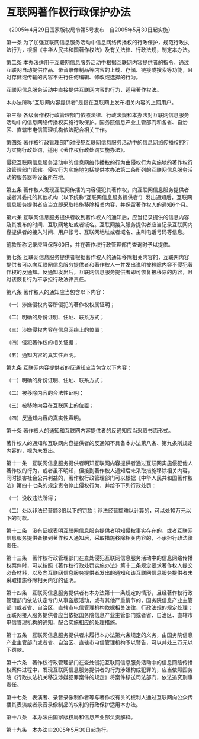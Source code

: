 # 互联网著作权行政保护办法

（2005年4月29日国家版权局令第5号发布　自2005年5月30日起实施）



第一条  为了加强互联网信息服务活动中信息网络传播权的行政保护，规范行政执法行为，根据《中华人民共和国著作权法》及有关法律、行政法规，制定本办法。

第二条  本办法适用于互联网信息服务活动中根据互联网内容提供者的指令，通过互联网自动提供作品、录音录像制品等内容的上载、存储、链接或搜索等功能，且对存储或传输的内容不进行任何编辑、修改或选择的行为。

互联网信息服务活动中直接提供互联网内容的行为，适用著作权法。

本办法所称“互联网内容提供者”是指在互联网上发布相关内容的上网用户。

第三条  各级著作权行政管理部门依照法律、行政法规和本办法对互联网信息服务活动中的信息网络传播权实施行政保护。国务院信息产业主管部门和各省、自治区、直辖市电信管理机构依法配合相关工作。

第四条  著作权行政管理部门对侵犯互联网信息服务活动中的信息网络传播权的行为实施行政处罚，适用《著作权行政处罚实施办法》。

侵犯互联网信息服务活动中的信息网络传播权的行为由侵权行为实施地的著作权行政管理部门管辖。侵权行为实施地包括提供本办法第二条所列的互联网信息服务活动的服务器等设备所在地。

第五条  著作权人发现互联网传播的内容侵犯其著作权，向互联网信息服务提供者或者其委托的其他机构（以下统称“互联网信息服务提供者”）发出通知后，互联网信息服务提供者应当立即采取措施移除相关内容，并保留著作权人的通知6个月。

第六条  互联网信息服务提供者收到著作权人的通知后，应当记录提供的信息内容及其发布的时间、互联网地址或者域名。互联网接入服务提供者应当记录互联网内容提供者的接入时间、用户帐号、互联网地址或者域名、主叫电话号码等信息。

前款所称记录应当保存60日，并在著作权行政管理部门查询时予以提供。

第七条  互联网信息服务提供者根据著作权人的通知移除相关内容的，互联网内容提供者可以向互联网信息服务提供者和著作权人一并发出说明被移除内容不侵犯著作权的反通知。反通知发出后，互联网信息服务提供者即可恢复被移除的内容，且对该恢复行为不承担行政法律责任。

第八条  著作权人的通知应当包含以下内容：

（一）涉嫌侵权内容所侵犯的著作权权属证明；

（二）明确的身份证明、住址、联系方式；

（三）涉嫌侵权内容在信息网络上的位置；

（四）侵犯著作权的相关证据；

（五）通知内容的真实性声明。

第九条  互联网内容提供者的反通知应当包含以下内容：

（一）明确的身份证明、住址、联系方式；

（二）被移除内容的合法性证明；

（三）被移除内容在互联网上的位置；

（四）反通知内容的真实性声明。

第十条  著作权人的通知和互联网内容提供者的反通知应当采取书面形式。

著作权人的通知和互联网内容提供者的反通知不具备本办法第八条、第九条所规定内容的，视为未发出。

第十一条　互联网信息服务提供者明知互联网内容提供者通过互联网实施侵犯他人著作权的行为，或者虽不明知，但接到著作权人通知后未采取措施移除相关内容，同时损害社会公共利益的，著作权行政管理部门可以根据《中华人民共和国著作权法》第四十七条的规定责令停止侵权行为，并给予下列行政处罚：

（一）没收违法所得；

（二）处以非法经营额3倍以下的罚款；非法经营额难以计算的，可以处10万元以下的罚款。

第十二条　没有证据表明互联网信息服务提供者明知侵权事实存在的，或者互联网信息服务提供者接到著作权人通知后，采取措施移除相关内容的，不承担行政法律责任。

第十三条　著作权行政管理部门在查处侵犯互联网信息服务活动中的信息网络传播权案件时，可以按照《著作权行政处罚实施办法》第十二条规定要求著作权人提交必备材料，以及向互联网信息服务提供者发出的通知和该互联网信息服务提供者未采取措施移除相关内容的证明。

第十四条　互联网信息服务提供者有本办法第十一条规定的情形，且经著作权行政管理部门依法认定专门从事盗版活动，或有其他严重情节的，国务院信息产业主管部门或者省、自治区、直辖市电信管理机构依据相关法律、行政法规的规定处理；互联网接入服务提供者应当依据国务院信息产业主管部门或者省、自治区、直辖市电信管理机构的通知，配合实施相应的处理措施。

第十五条　互联网信息服务提供者未履行本办法第六条规定的义务，由国务院信息产业主管部门或者省、自治区、直辖市电信管理机构予以警告，可以并处三万元以下罚款。

第十六条　著作权行政管理部门在查处侵犯互联网信息服务活动中的信息网络传播权案件过程中，发现互联网信息服务提供者的行为涉嫌构成犯罪的，应当依照国务院《行政执法机关移送涉嫌犯罪案件的规定》将案件移送司法部门，依法追究刑事责任。

第十七条　表演者、录音录像制作者等与著作权有关的权利人通过互联网向公众传播其表演或者录音录像制品的权利的行政保护适用本办法。

第十八条　本办法由国家版权局和信息产业部负责解释。

第十九条　本办法自2005年5月30日起施行。